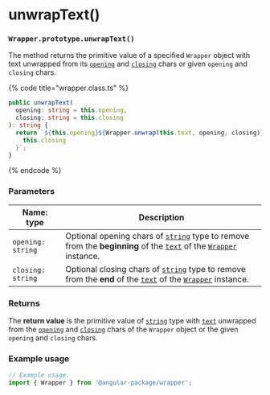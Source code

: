 # unwrapText()

### `Wrapper.prototype.unwrapText()`

The method returns the primitive value of a specified `Wrapper` object with text unwrapped from its [`opening`](../../wrap/instance-accessors/#wrap.prototype.opening) and [`closing`](../../wrap/instance-accessors/#wrap.prototype.closing) chars or given `opening` and `closing` chars.

{% code title="wrapper.class.ts" %}
```typescript
public unwrapText(
  opening: string = this.opening,
  closing: string = this.closing
): string {
  return `${this.opening}${Wrapper.unwrap(this.text, opening, closing)}${
    this.closing
  }`;
} 
```
{% endcode %}

### Parameters

| Name: type        | Description                                                                                                                                                                                                                                                      |
| ----------------- | ---------------------------------------------------------------------------------------------------------------------------------------------------------------------------------------------------------------------------------------------------------------- |
| `opening: string` | Optional opening chars of [`string`](https://www.typescriptlang.org/docs/handbook/basic-types.html#string) type to remove from the **beginning** of the [`text`](../../wrap/instance-accessors/#wrap.prototype.text) of the [`Wrapper`](../wrapper.md) instance. |
| `closing: string` | Optional closing chars of [`string`](https://www.typescriptlang.org/docs/handbook/basic-types.html#string) type to remove from the **end** of the [`text`](../../wrap/instance-accessors/#wrap.prototype.text) of the [`Wrapper`](../wrapper.md) instance.       |

### Returns

The **return value** is the primitive value of [`string`](https://www.typescriptlang.org/docs/handbook/basic-types.html#string) type with [`text`](../../wrap/instance-accessors/#wrap.prototype.text) unwrapped from the [`opening`](../../wrap/instance-accessors/#wrap.prototype.opening) and [`closing`](../../wrap/instance-accessors/#wrap.prototype.closing) chars of the `Wrapper` object or the given `opening` and `closing` chars.

### Example usage

```typescript
// Example usage.
import { Wrapper } from '@angular-package/wrapper';


```
